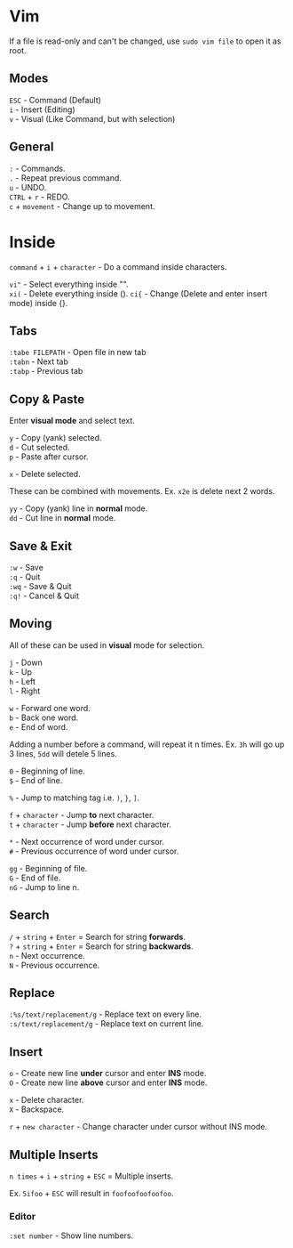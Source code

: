 # Vim

If a file is read-only and can't be changed, use `sudo vim file` to open it as root.

## Modes

`ESC` - Command (Default)  
`i` - Insert (Editing)  
`v` - Visual (Like Command, but with selection)

## General

`:` - Commands.  
`.` - Repeat previous command.  
`u` - UNDO.  
`CTRL` + `r` - REDO.  
`c` + `movement` - Change up to movement.

# Inside

`command` + `i` + `character` - Do a command inside characters.

`vi"` - Select everything inside "".  
`xi(` - Delete everything inside ().
`ci{` - Change (Delete and enter insert mode) inside {}.

## Tabs

`:tabe FILEPATH` - Open file in new tab  
`:tabn` - Next tab  
`:tabp` - Previous tab

## Copy & Paste

Enter **visual mode** and select text.

`y` - Copy (yank) selected.  
`d` - Cut selected.  
`p` - Paste after cursor.

`x` - Delete selected.

These can be combined with movements. Ex. `x2e` is delete next 2 words.

`yy` - Copy (yank) line in **normal** mode.  
`dd` - Cut line in **normal** mode.

## Save & Exit

`:w` - Save  
`:q` - Quit  
`:wq` - Save & Quit  
`:q!` - Cancel & Quit

## Moving

All of these can be used in **visual** mode for selection.

`j` - Down  
`k` - Up  
`h` - Left  
`l` - Right

`w` - Forward one word.  
`b` - Back one word.  
`e` - End of word.

Adding a number before a command, will repeat it n times. Ex. `3h` will go up 3 lines, `5dd` will detele 5 lines.

`0` - Beginning of line.  
`$` - End of line.

`%` - Jump to matching tag i.e. `)`, `}`, `]`.

`f` + `character` - Jump **to** next character.  
`t` + `character` - Jump **before** next character.

`*` - Next occurrence of word under cursor.  
`#` - Previous occurrence of word under cursor.

`gg` - Beginning of file.  
`G` - End of file.  
`nG` - Jump to line n.

## Search

`/` + `string` + `Enter` = Search for string **forwards**.  
`?` + `string` + `Enter` = Search for string **backwards**.  
`n` - Next occurrence.  
`N` - Previous occurrence.

## Replace

`:%s/text/replacement/g` - Replace text on every line.  
`:s/text/replacement/g` - Replace text on current line.

## Insert

`o` - Create new line **under** cursor and enter **INS** mode.  
`O` - Create new line **above** cursor and enter **INS** mode.

`x` - Delete character.  
`X` - Backspace.

`r` + `new character` - Change character under cursor without INS mode.

## Multiple Inserts

`n times` + `i` + `string` + `ESC` = Multiple inserts.

Ex. `5ifoo` + `ESC` will result in `foofoofoofoofoo`.

### Editor

`:set number` - Show line numbers.
